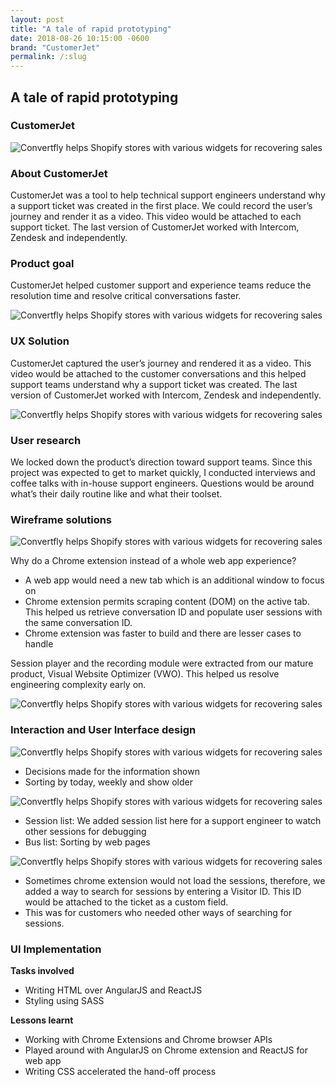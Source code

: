 ```yaml
---
layout: post
title: "A tale of rapid prototyping"
date: 2018-08-26 10:15:00 -0600
brand: "CustomerJet"
permalink: /:slug
---
```



<section id="hero">
  <div class="container">
    <h2>A tale of rapid prototyping</h2>
    <h3>CustomerJet</h3>
  </div>
</section>
<section id="content">
  <img src="/assets/convertfly-making-messenger-marketing-simple/example.png" alt="Convertfly helps Shopify stores with various widgets for recovering sales"
  />
  <!-- INTRODUCTION SECTION -->
  <div id="introduction" class="process-step grid-of-two">
    <div>
      <h3>About CustomerJet</h3>
      <p>CustomerJet was a tool to help technical support engineers understand why a support ticket was created in the first place. We could record the user’s journey and render it as a video. This video would be attached to each support ticket. The last version of CustomerJet worked with Intercom, Zendesk and independently.</p>
    </div>
    <div>
      <h3>Product goal</h3>
      <p>
      CustomerJet helped customer support and experience teams reduce the resolution time and resolve critical conversations faster.
      </p>
    </div>
  </div>
  <img src="/assets/convertfly-making-messenger-marketing-simple/example.png" alt="Convertfly helps Shopify stores with various widgets for recovering sales"
  />
  <!-- UX Solution -->
  <div class="process-step">
    <h3>UX Solution</h3>
    <p>
    CustomerJet captured the user’s journey and rendered it as a video. This video would be attached to the customer conversations and this helped support teams understand why a support ticket was created. The last version of CustomerJet worked with Intercom, Zendesk and independently.
    </p>
  </div>
  <img src="/assets/convertfly-making-messenger-marketing-simple/example.png" alt="Convertfly helps Shopify stores with various widgets for recovering sales"/>
  <div class="process-step">
    <h3>User research</h3>
    <p>We locked down the product’s direction toward support teams. Since this project was expected to get to market quickly, I conducted interviews and coffee talks with in-house support engineers.
    Questions would be around what’s their daily routine like and what their toolset.
    </p>
  </div>
  <div class="process-step">
    <h3>Wireframe solutions</h3>
    <img src="/assets/convertfly-making-messenger-marketing-simple/example.png" alt="Convertfly helps Shopify stores with various widgets for recovering sales" class="mb-56"/>
    <p>Why do a Chrome extension instead of a whole web app experience?</p>
    <ul>
      <li>A web app would need a new tab which is an additional window to focus on</li>
      <li>Chrome extension permits scraping content (DOM) on the active tab. This helped us retrieve conversation ID and populate user sessions with the same conversation ID.</li>
      <li>Chrome extension was faster to build and there are lesser cases to handle</li>
    </ul>
    <p>Session player and the recording module were extracted from our mature product, Visual Website Optimizer (VWO). This helped us resolve engineering complexity early on.</p>
  </div>
  <img src="/assets/convertfly-making-messenger-marketing-simple/example.png" alt="Convertfly helps Shopify stores with various widgets for recovering sales"/>
  <div class="process-step">
    <h3>Interaction and User Interface design</h3>
    <img src="/assets/convertfly-making-messenger-marketing-simple/example.png" alt="Convertfly helps Shopify stores with various widgets for recovering sales"/>
    <ul>
      <li>Decisions made for the information shown</li>
      <li>Sorting by today, weekly and show older</li>
    </ul>
  </div>
  <div class="process-step">
    <img src="/assets/convertfly-making-messenger-marketing-simple/example.png" alt="Convertfly helps Shopify stores with various widgets for recovering sales"/>
    <ul>
      <li>Session list: We added session list here for a support engineer to watch other sessions for debugging</li>
      <li>Bus list: Sorting by web pages</li>
    </ul>
  </div>
  <div class="process-step">
    <img src="/assets/convertfly-making-messenger-marketing-simple/example.png" alt="Convertfly helps Shopify stores with various widgets for recovering sales"/>
    <ul>
      <li>Sometimes chrome extension would not load the sessions, therefore, we added a way to search for sessions by entering a Visitor ID. This ID would be attached to the ticket as a custom field.</li>
      <li>This was for customers who needed other ways of searching for sessions.</li>
    </ul>
  </div>
  <div class="process-step">
    <h3>UI Implementation</h3>
    <div class="grid-of-two">
      <div class="process-step">
        <p><b>Tasks involved</b></p>
        <ul>
          <li>Writing HTML over AngularJS and ReactJS</li>
          <li>Styling using SASS</li>
        </ul>
      </div>
      <div class="process-step">
        <p><b>Lessons learnt</b></p>
        <ul>
          <li>Working with Chrome Extensions and Chrome browser APIs</li>
          <li>Played around with AngularJS on Chrome extension and ReactJS for web app</li>
          <li>Writing CSS accelerated the hand-off process</li>
        </ul>
      </div>
    </div>
  </div>
</section>